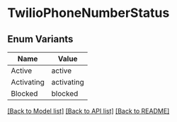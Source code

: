 # TwilioPhoneNumberStatus

## Enum Variants

| Name | Value |
|---- | -----|
| Active | active |
| Activating | activating |
| Blocked | blocked |


[[Back to Model list]](../README.md#documentation-for-models) [[Back to API list]](../README.md#documentation-for-api-endpoints) [[Back to README]](../README.md)



